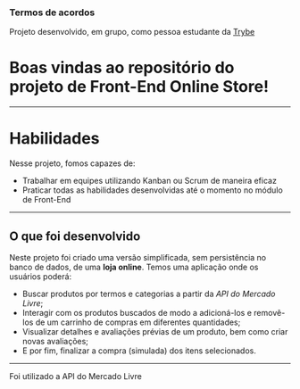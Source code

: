 ### Termos de acordos

Projeto desenvolvido, em grupo, como pessoa estudante da [Trybe](https://www.betrybe.com/)

# Boas vindas ao repositório do projeto de Front-End Online Store!

---

# Habilidades

Nesse projeto, fomos capazes de:

* Trabalhar em equipes utilizando Kanban ou Scrum de maneira eficaz
* Praticar todas as habilidades desenvolvidas até o momento no módulo de Front-End

---


## O que foi desenvolvido

Neste projeto foi criado uma versão simplificada, sem persistência no banco de dados, de uma **loja online**. Temos uma aplicação onde os usuários poderá:
  - Buscar produtos por termos e categorias a partir da _API do Mercado Livre_;
  - Interagir com os produtos buscados de modo a adicioná-los e removê-los de um carrinho de compras em diferentes quantidades;
  - Visualizar detalhes e avaliações prévias de um produto, bem como criar novas avaliações;
  - E por fim, finalizar a compra (simulada) dos itens selecionados.

---

Foi utilizado a API do Mercado Livre

